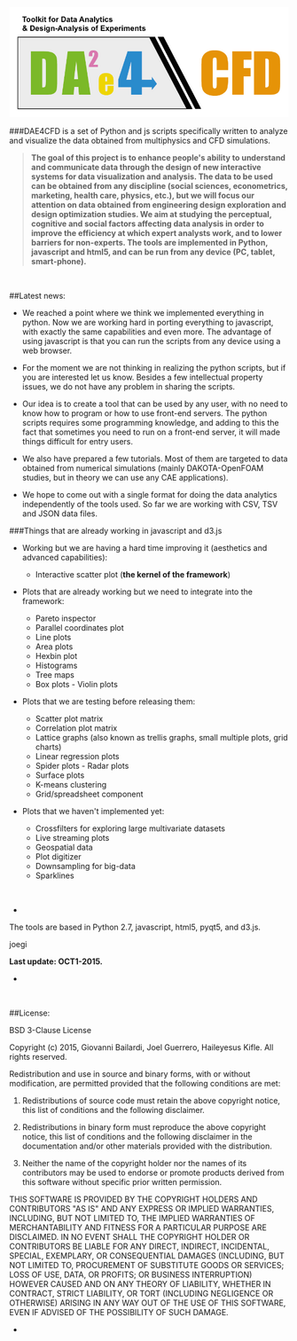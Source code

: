 <!--# DAE4CFD-->

![](./daelogo.png)


###DAE4CFD is a set of Python and js scripts specifically written to analyze and visualize the data obtained from multiphysics and CFD simulations.

> **The goal of this project is to enhance people's ability to understand and communicate data through the design of new interactive systems for data visualization and analysis. The data to be used can be obtained from any discipline (social sciences, econometrics, marketing, health care, physics, etc.), but we will focus our attention on data obtained from engineering design exploration and design optimization studies. We aim at studying the perceptual, cognitive and social factors affecting data analysis in order to improve the efficiency at which expert analysts work, and to lower barriers for non-experts. The tools are implemented in Python, javascript and html5, and can be run from any device (PC, tablet, smart-phone).**

&nbsp;
&nbsp;

##Latest news:

* We reached a point where we think we implemented everything in python. Now we are working hard in porting everything to javascript, with exactly the same capabilities and even more. The advantage of using javascript is that you can run the scripts from any device using a web browser.

* For the moment we are not thinking in realizing the python scripts, but if you are interested let us know.  Besides a few intellectual property issues, we do not have any problem in sharing the scripts.

* Our idea is to create a tool that can be used by any user, with no need to know how to program or how to use front-end servers. The python scripts requires some programming knowledge, and adding to this the fact that sometimes you need to run on a front-end server, it will made things difficult for entry users.

* We also have prepared a few tutorials. Most of them are targeted to data obtained from numerical simulations (mainly DAKOTA-OpenFOAM studies, but in theory we can use any CAE applications).  

* We hope to come out with a single format for doing the data analytics independently of the tools used.  So far we are working with CSV, TSV and JSON data files. 


###Things that are already working in javascript and d3.js

* Working but we are having a hard time improving it (aesthetics and advanced capabilities):

	* Interactive scatter plot (**the kernel of the framework**)
		
* Plots that are already working but we need to integrate into the framework:

  	* Pareto inspector
  	* Parallel coordinates plot
  	* Line plots
  	* Area plots
  	* Hexbin plot
  	* Histograms
  	* Tree maps
  	* Box plots - Violin plots


* Plots that we are testing before releasing them:

	* Scatter plot matrix
  	* Correlation plot matrix
  	* Lattice graphs (also known as trellis graphs, small multiple plots, grid charts)
   	* Linear regression plots
  	* Spider plots - Radar plots
  	* Surface plots
  	* K-means clustering
  	* Grid/spreadsheet component

* Plots that we haven't implemented yet:

	* Crossfilters for exploring large multivariate datasets 
  	* Live streaming plots
  	* Geospatial data
  	* Plot digitizer
  	* Downsampling for big-data
  	* Sparklines

&nbsp;
&nbsp;


-

The tools are based in Python 2.7, javascript, html5, pyqt5, and d3.js.

joegi

**Last update: OCT1-2015.**

-
&nbsp;
&nbsp;


##License:

BSD 3-Clause License

Copyright (c) 2015, Giovanni Bailardi, Joel Guerrero, Haileyesus Kifle.
All rights reserved.

Redistribution and use in source and binary forms, with or without modification, are permitted provided that the following conditions are met:

1. Redistributions of source code must retain the above copyright notice, this list of conditions and the following disclaimer.

2. Redistributions in binary form must reproduce the above copyright notice, this list of conditions and the following disclaimer in the documentation and/or other materials provided with the distribution.

3. Neither the name of the copyright holder nor the names of its contributors may be used to endorse or promote products derived from this software without specific prior written permission.

THIS SOFTWARE IS PROVIDED BY THE COPYRIGHT HOLDERS AND CONTRIBUTORS "AS IS" AND ANY EXPRESS OR IMPLIED WARRANTIES, INCLUDING, BUT NOT LIMITED TO, THE IMPLIED WARRANTIES OF MERCHANTABILITY AND FITNESS FOR A PARTICULAR PURPOSE ARE DISCLAIMED. IN NO EVENT SHALL THE COPYRIGHT HOLDER OR CONTRIBUTORS BE LIABLE FOR ANY DIRECT, INDIRECT, INCIDENTAL, SPECIAL, EXEMPLARY, OR CONSEQUENTIAL DAMAGES (INCLUDING, BUT NOT LIMITED TO, PROCUREMENT OF SUBSTITUTE GOODS OR SERVICES; LOSS OF USE, DATA, OR PROFITS; OR BUSINESS INTERRUPTION) HOWEVER CAUSED AND ON ANY THEORY OF LIABILITY, WHETHER IN CONTRACT, STRICT LIABILITY, OR TORT (INCLUDING NEGLIGENCE OR OTHERWISE) ARISING IN ANY WAY OUT OF THE USE OF THIS SOFTWARE, EVEN IF ADVISED OF THE POSSIBILITY OF SUCH DAMAGE.

-




